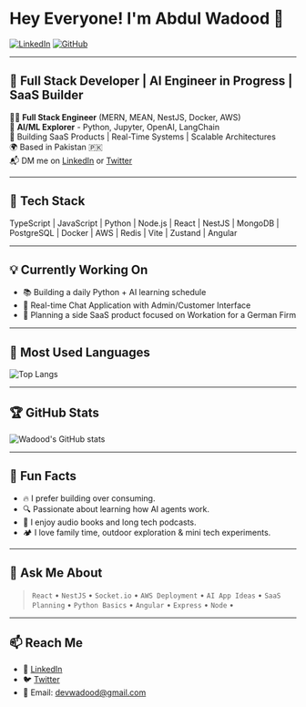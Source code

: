 # Hey Everyone! I'm Abdul Wadood 👋

[![LinkedIn](https://img.shields.io/badge/LinkedIn-Connect-blue?logo=linkedin)](https://www.linkedin.com/in/ranaabdulwadood/)
[![GitHub](https://img.shields.io/badge/GitHub-Follow-black?logo=github)](https://github.com/devwadood)

---

## 🚀 Full Stack Developer | AI Engineer in Progress | SaaS Builder

🧑‍💻 **Full Stack Engineer** (MERN, MEAN, NestJS, Docker, AWS)  
🧠 **AI/ML Explorer** - Python, Jupyter, OpenAI, LangChain  
🔗 Building SaaS Products | Real-Time Systems | Scalable Architectures  
🌍 Based in Pakistan 🇵🇰  
📬 DM me on [LinkedIn](https://www.linkedin.com/in/ranaabdulwadood) or [Twitter](https://twitter.com/abdulwadood918)

---

## 🔧 Tech Stack

TypeScript | JavaScript | Python | Node.js | React | NestJS | MongoDB | PostgreSQL | Docker | AWS | Redis | Vite | Zustand | Angular


---

## 💡 Currently Working On

- 📚 Building a daily Python + AI learning schedule  
- 💬 Real-time Chat Application with Admin/Customer Interface  
- 🎯 Planning a side SaaS product focused on Workation for a German Firm

---

## 🧰 Most Used Languages
![Top Langs](https://github-readme-stats.vercel.app/api/top-langs/?username=devwadood&layout=compact&theme=radical)

---

## 🏆 GitHub Stats
![Wadood's GitHub stats](https://github-readme-stats.vercel.app/api?username=devwadood&show_icons=true&theme=radical)

---

## 🎯 Fun Facts

- 🔥 I prefer building over consuming.  
- 🔍 Passionate about learning how AI agents work.  
- 📖 I enjoy audio books and long tech podcasts.  
- 🏕️ I love family time, outdoor exploration & mini tech experiments.  

---

## 🧠 Ask Me About

> `React` • `NestJS` • `Socket.io` • `AWS Deployment` • `AI App Ideas` • `SaaS Planning` • `Python Basics` • `Angular` • `Express` • `Node` •

---

## 📫 Reach Me

- 💼 [LinkedIn](https://www.linkedin.com/in/rana-abdul-wadood)  
- 🐦 [Twitter](https://twitter.com/abdulwadood918)  
- 📧 Email: devwadood@gmail.com  
